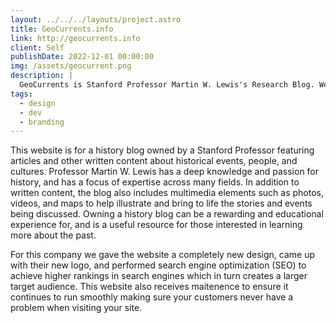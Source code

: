 ```yaml
---
layout: ../../../layouts/project.astro
title: GeoCurrents.info
link: http://geocurrents.info
client: Self
publishDate: 2022-12-01 00:00:00
img: /assets/geocurrent.png
description: |
  GeoCurrents is Stanford Professor Martin W. Lewis's Research Blog. We helped him rebrand is site and taught him how to self-improve his SEO. 
tags:
  - design
  - dev
  - branding
---
```


This website is for a history blog owned by a Stanford Professor featuring articles and other written content about historical events, people, and cultures. Professor Martin W. Lewis has a deep knowledge and passion for history, and has a focus of expertise across many fields. In addition to written content, the blog also includes multimedia elements such as photos, videos, and maps to help illustrate and bring to life the stories and events being discussed. Owning a history blog can be a rewarding and educational experience for, and is a useful resource for those interested in learning more about the past.
</p>
For this company we gave the website a completely new design, came up with their new logo, and performed search engine optimization (SEO) to achieve higher rankings in search engines which in turn creates a larger target audience. This website also receives maitenence to ensure it continues to run smoothly making sure your customers never have a problem when visiting your site. 





